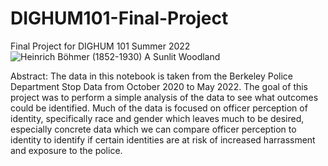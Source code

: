 # DIGHUM101-Final-Project
Final Project for DIGHUM 101 Summer 2022
![Heinrich Böhmer (1852-1930) A Sunlit Woodland](https://user-images.githubusercontent.com/106115543/176701594-f7b801bd-9643-44b6-8521-1873aad0e95b.jpg)

Abstract:
The data in this notebook is taken from the Berkeley Police Department Stop Data from October 2020 to May 2022. The goal of this project was to perform a simple analysis of the data to see what outcomes could be identified. Much of the data is focused on officer perception of identity, specifically race and gender which leaves much to be desired, especially concrete data which we can compare officer perception to identity to identify if certain identities are at risk of increased harrassment and exposure to the police.
